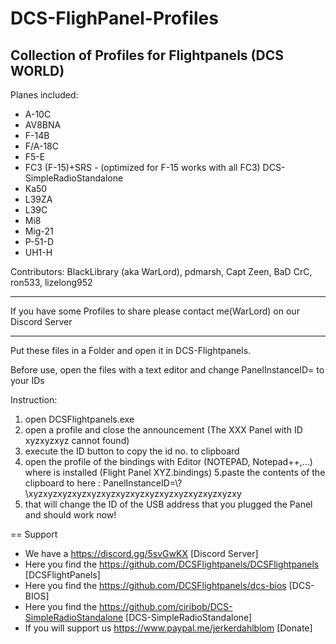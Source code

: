 # DCS-FlighPanel-Profiles

Collection of Profiles for Flightpanels (DCS WORLD)
-------------------------------------------------------------
Planes included:

* A-10C
* AV8BNA
* F-14B
* F/A-18C
* F5-E 
* FC3 (F-15)+SRS - (optimized for F-15 works with all FC3) DCS-SimpleRadioStandalone
* Ka50
* L39ZA
* L39C 
* Mi8
* Mig-21
* P-51-D
* UH1-H

Contributors: BlackLibrary (aka WarLord), pdmarsh, Capt Zeen, BaD CrC, ron533, lizelong952

-------------------------------------------------------------

If you have some Profiles to share please contact me(WarLord) on our Discord Server

-------------------------------------------------------------

Put these files in a Folder and open it in DCS-Flightpanels.

Before use, open the files with a text editor and change PanelInstanceID= to your IDs

Instruction:
1. open DCSFlightpanels.exe
2. open a profile and close the announcement (The XXX Panel with ID xyzxyzxyz cannot found)
3. execute the ID button to copy the id no. to clipboard
4. open the profile of the bindings with Editor (NOTEPAD, Notepad++,...) where is installed (Flight Panel XYZ.bindings)
5.paste the contents of the clipboard to here :
PanelInstanceID=\\?\xyzxyzxyzxyzxyzxyzxyzxyzxyzxyzxyzxyzxyzxyzxy
6. that will change the ID of the USB address that you plugged the Panel and should work now!


== Support

* We have a https://discord.gg/5svGwKX [Discord Server]
* Here you find the https://github.com/DCSFlightpanels/DCSFlightpanels [DCSFlightPanels]
* Here you find the https://github.com/DCSFlightpanels/dcs-bios [DCS-BIOS]
* Here you find the https://github.com/ciribob/DCS-SimpleRadioStandalone [DCS-SimpleRadioStandalone]
* If you will support us https://www.paypal.me/jerkerdahlblom [Donate]
